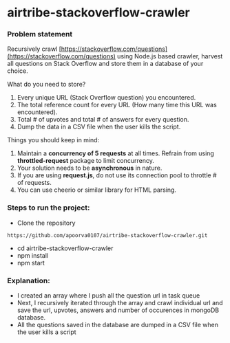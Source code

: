 # airtribe-stackoverflow-crawler
### Problem statement
Recursively crawl [https://stackoverflow.com/questions](https://stackoverflow.com/questions) using Node.js based crawler, harvest all questions on Stack Overflow and store them in a database of your choice. 

What do you need to store?

1. Every unique URL (Stack Overflow question) you encountered.
2. The total reference count for every URL (How many time this URL was encountered).
3. Total # of upvotes and total # of answers for every question.
4. Dump the data in a CSV file when the user kills the script.

Things you should keep in mind:

1. Maintain a **concurrency of 5 requests** at all times. Refrain from using **throttled-request** package to limit concurrency.
2. Your solution needs to be **asynchronous** in nature.
3. If you are using **request.js**, do not use its connection pool to throttle # of requests. 
4. You can use cheerio or similar library for HTML parsing.

### Steps to run the project:
- Clone the repository 
```
https://github.com/apoorva0107/airtribe-stackoverflow-crawler.git
```
- cd airtribe-stackoverflow-crawler
- npm install
- npm start
 ### Explanation:
- I created an array where I push all the question url in task queue
- Next, I recursively iterated through the array and crawl individual url and save the url, upvotes, answers and number of occurences in mongoDB database. 
- All the questions saved in the database are dumped in a CSV file when the user kills a script
